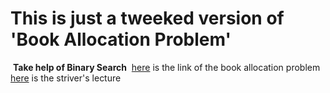 # This is just a tweeked version of 'Book Allocation Problem'
​
**Take help of Binary Search**
​
[here](https://practice.geeksforgeeks.org/problems/allocate-minimum-number-of-pages0937/1) is the link of the book allocation problem
[here](https://youtu.be/gYmWHvRHu-s) is the striver's lecture